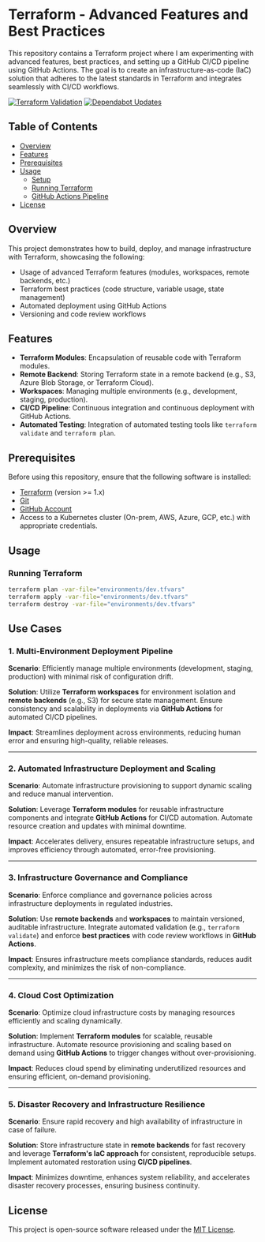 # Terraform - Advanced Features and Best Practices

This repository contains a Terraform project where I am experimenting with advanced features, best practices, and
setting up a GitHub CI/CD pipeline using GitHub Actions. The goal is to create an infrastructure-as-code (IaC) solution
that adheres to the latest standards in Terraform and integrates seamlessly with CI/CD workflows.

[![Terraform Validation](https://github.com/rblessings/terraform/actions/workflows/terraform.yml/badge.svg)](https://github.com/rblessings/terraform/actions/workflows/terraform.yml)
[![Dependabot Updates](https://github.com/rblessings/terraform/actions/workflows/dependabot/dependabot-updates/badge.svg)](https://github.com/rblessings/terraform/actions/workflows/dependabot/dependabot-updates)

## Table of Contents

- [Overview](#overview)
- [Features](#features)
- [Prerequisites](#prerequisites)
- [Usage](#usage)
    - [Setup](#setup)
    - [Running Terraform](#running-terraform)
    - [GitHub Actions Pipeline](#github-actions-pipeline)
- [License](#license)

## Overview

This project demonstrates how to build, deploy, and manage infrastructure with Terraform, showcasing the following:

- Usage of advanced Terraform features (modules, workspaces, remote backends, etc.)
- Terraform best practices (code structure, variable usage, state management)
- Automated deployment using GitHub Actions
- Versioning and code review workflows

## Features

- **Terraform Modules**: Encapsulation of reusable code with Terraform modules.
- **Remote Backend**: Storing Terraform state in a remote backend (e.g., S3, Azure Blob Storage, or Terraform Cloud).
- **Workspaces**: Managing multiple environments (e.g., development, staging, production).
- **CI/CD Pipeline**: Continuous integration and continuous deployment with GitHub Actions.
- **Automated Testing**: Integration of automated testing tools like `terraform validate` and `terraform plan`.

## Prerequisites

Before using this repository, ensure that the following software is installed:

- [Terraform](https://www.terraform.io/downloads.html) (version >= 1.x)
- [Git](https://git-scm.com/)
- [GitHub Account](https://github.com)
- Access to a Kubernetes cluster (On-prem, AWS, Azure, GCP, etc.) with appropriate credentials.

## Usage

### Running Terraform

```bash
terraform plan -var-file="environments/dev.tfvars"
terraform apply -var-file="environments/dev.tfvars"
terraform destroy -var-file="environments/dev.tfvars"
```

## Use Cases

### 1. Multi-Environment Deployment Pipeline
**Scenario**: Efficiently manage multiple environments (development, staging, production) with minimal risk of configuration drift.

**Solution**: Utilize **Terraform workspaces** for environment isolation and **remote backends** (e.g., S3) for secure state management. Ensure consistency and scalability in deployments via **GitHub Actions** for automated CI/CD pipelines.

**Impact**: Streamlines deployment across environments, reducing human error and ensuring high-quality, reliable releases.

---

### 2. Automated Infrastructure Deployment and Scaling
**Scenario**: Automate infrastructure provisioning to support dynamic scaling and reduce manual intervention.

**Solution**: Leverage **Terraform modules** for reusable infrastructure components and integrate **GitHub Actions** for CI/CD automation. Automate resource creation and updates with minimal downtime.

**Impact**: Accelerates delivery, ensures repeatable infrastructure setups, and improves efficiency through automated, error-free provisioning.

---

### 3. Infrastructure Governance and Compliance
**Scenario**: Enforce compliance and governance policies across infrastructure deployments in regulated industries.

**Solution**: Use **remote backends** and **workspaces** to maintain versioned, auditable infrastructure. Integrate automated validation (e.g., `terraform validate`) and enforce **best practices** with code review workflows in **GitHub Actions**.

**Impact**: Ensures infrastructure meets compliance standards, reduces audit complexity, and minimizes the risk of non-compliance.

---

### 4. Cloud Cost Optimization
**Scenario**: Optimize cloud infrastructure costs by managing resources efficiently and scaling dynamically.

**Solution**: Implement **Terraform modules** for scalable, reusable infrastructure. Automate resource provisioning and scaling based on demand using **GitHub Actions** to trigger changes without over-provisioning.

**Impact**: Reduces cloud spend by eliminating underutilized resources and ensuring efficient, on-demand provisioning.

---

### 5. Disaster Recovery and Infrastructure Resilience
**Scenario**: Ensure rapid recovery and high availability of infrastructure in case of failure.

**Solution**: Store infrastructure state in **remote backends** for fast recovery and leverage **Terraform's IaC approach** for consistent, reproducible setups. Implement automated restoration using **CI/CD pipelines**.

**Impact**: Minimizes downtime, enhances system reliability, and accelerates disaster recovery processes, ensuring business continuity.


## License

This project is open-source software released under the [MIT License](https://opensource.org/license/MIT).
